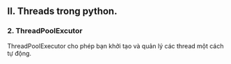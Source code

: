 ## II. Threads trong python.
### 2. ThreadPoolExcutor
ThreadPoolExecutor cho phép bạn khởi tạo và quản lý các thread một cách tự động.